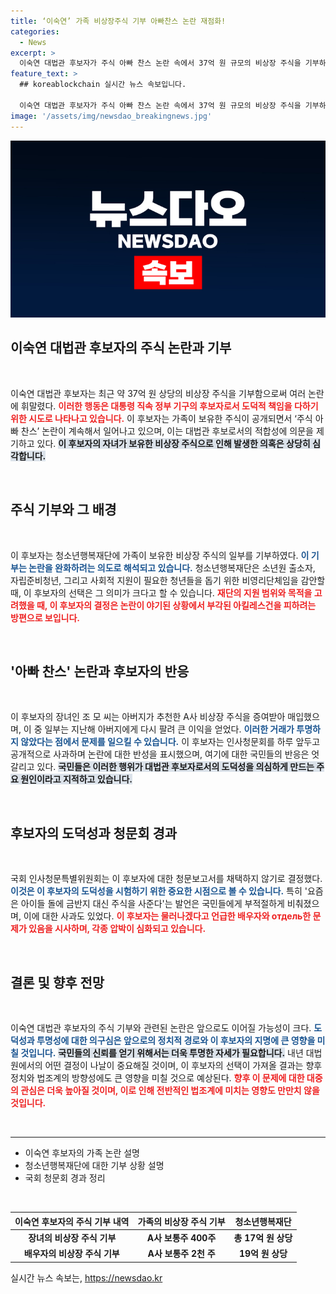 ```yaml
---
title: ‘이숙연’ 가족 비상장주식 기부 아빠찬스 논란 재점화!
categories:
  - News
excerpt: >
  이숙연 대법관 후보자가 주식 아빠 찬스 논란 속에서 37억 원 규모의 비상장 주식을 기부하며 도덕성 회복에 나섰습니다. 청문회 보고서 채택이 보류된 지금, 그녀의 선택은 부적절한 발언과 논란을 어떻게 극복할지 주목받고 있습니다.
feature_text: >
  ## koreablockchain 실시간 뉴스 속보입니다.

  이숙연 대법관 후보자가 주식 아빠 찬스 논란 속에서 37억 원 규모의 비상장 주식을 기부하며 도덕성 회복에 나섰습니다. 청문회 보고서 채택이 보류된 지금, 그녀의 선택은 부적절한 발언과 논란을 어떻게 극복할지 주목받고 있습니다.
image: '/assets/img/newsdao_breakingnews.jpg'
---
```


<p><img src="/assets/img/newsdao_breakingnews.jpg" alt="koreablockchain 속보" /></p>

<h2 data-ke-size="size26">이숙연 대법관 후보자의 주식 논란과 기부</h2>

<p data-ke-size="size16">&nbsp;</p>

<p>이숙연 대법관 후보자는 최근 약 37억 원 상당의 비상장 주식을 기부함으로써 여러 논란에 휘말렸다. <b><span style="color: #ee2323;">이러한 행동은 대통령 직속 정부 기구의 후보자로서 도덕적 책임을 다하기 위한 시도로 나타나고 있습니다.</span></b> 이 후보자는 가족이 보유한 주식이 공개되면서 ‘주식 아빠 찬스’ 논란이 계속해서 일어나고 있으며, 이는 대법관 후보로서의 적합성에 의문을 제기하고 있다. <b><span style="background-color: #21538527;">이 후보자의 자녀가 보유한 비상장 주식으로 인해 발생한 의혹은 상당히 심각합니다.</span></b></p>

<p data-ke-size="size16">&nbsp;</p>

<h2 data-ke-size="size26">주식 기부와 그 배경</h2>

<p data-ke-size="size16">&nbsp;</p>

<p>이 후보자는 청소년행복재단에 가족이 보유한 비상장 주식의 일부를 기부하였다. <b><span style="color: #1a5490;">이 기부는 논란을 완화하려는 의도로 해석되고 있습니다.</span></b> 청소년행복재단은 소년원 출소자, 자립준비청년, 그리고 사회적 지원이 필요한 청년들을 돕기 위한 비영리단체임을 감안할 때, 이 후보자의 선택은 그 의미가 크다고 할 수 있습니다. <b><span style="color: #ee2323;">재단의 지원 범위와 목적을 고려했을 때, 이 후보자의 결정은 논란이 야기된 상황에서 부각된 아킬레스건을 피하려는 방편으로 보입니다.</span></b></p>

<p data-ke-size="size16">&nbsp;</p>

<h2 data-ke-size="size26">'아빠 찬스' 논란과 후보자의 반응</h2>

<p data-ke-size="size16">&nbsp;</p>

<p>이 후보자의 장녀인 조 모 씨는 아버지가 추천한 A사 비상장 주식을 증여받아 매입했으며, 이 중 일부는 지난해 아버지에게 다시 팔려 큰 이익을 얻었다. <b><span style="color: #1a5490;">이러한 거래가 투명하지 않았다는 점에서 문제를 일으킬 수 있습니다.</span></b> 이 후보자는 인사청문회를 하루 앞두고 공개적으로 사과하며 논란에 대한 반성을 표시했으며, 여기에 대한 국민들의 반응은 엇갈리고 있다. <b><span style="background-color: #21538527;">국민들은 이러한 행위가 대법관 후보자로서의 도덕성을 의심하게 만드는 주요 원인이라고 지적하고 있습니다.</span></b></p>

<p data-ke-size="size16">&nbsp;</p>

<h2 data-ke-size="size26">후보자의 도덕성과 청문회 경과</h2>

<p data-ke-size="size16">&nbsp;</p>

<p>국회 인사청문특별위원회는 이 후보자에 대한 청문보고서를 채택하지 않기로 결정했다. <b><span style="color: #1a5490;">이것은 이 후보자의 도덕성을 시험하기 위한 중요한 시점으로 볼 수 있습니다.</span></b> 특히 '요즘은 아이들 돌에 금반지 대신 주식을 사준다'는 발언은 국민들에게 부적절하게 비춰졌으며, 이에 대한 사과도 있었다. <b><span style="color: #ee2323;">이 후보자는 물러나겠다고 언급한 배우자와 отдель한 문제가 있음을 시사하며, 각종 압박이 심화되고 있습니다.</span></b></p>

<p data-ke-size="size16">&nbsp;</p>

<h2 data-ke-size="size26">결론 및 향후 전망</h2>

<p data-ke-size="size16">&nbsp;</p>

<p>이숙연 대법관 후보자의 주식 기부와 관련된 논란은 앞으로도 이어질 가능성이 크다. <b><span style="color: #1a5490;">도덕성과 투명성에 대한 의구심은 앞으로의 정치적 경로와 이 후보자의 지명에 큰 영향을 미칠 것입니다.</span></b> <b><span style="background-color: #21538527;">국민들의 신뢰를 얻기 위해서는 더욱 투명한 자세가 필요합니다.</span></b> 내년 대법원에서의 어떤 결정이 나날이 중요해질 것이며, 이 후보자의 선택이 가져올 결과는 향후 정치와 법조계의 방향성에도 큰 영향을 미칠 것으로 예상된다. <b><span style="color: #ee2323;">향후 이 문제에 대한 대중의 관심은 더욱 높아질 것이며, 이로 인해 전반적인 법조계에 미치는 영향도 만만치 않을 것입니다.</span></b> </p>

<p data-ke-size="size16">&nbsp;</p>

<hr>

<ul>
    <li>이숙연 후보자의 가족 논란 설명</li>
    <li>청소년행복재단에 대한 기부 상황 설명</li>
    <li>국회 청문회 경과 정리</li>
</ul>

<p data-ke-size="size16">&nbsp;</p>

<table>
    <thead>
        <tr>
            <th>이숙연 후보자의 주식 기부 내역</th>
            <th style="text-align: center;">가족의 비상장 주식 기부</th>
            <th style="text-align: center;">청소년행복재단</th>
        </tr>
    </thead>
    <tbody>
        <tr>
            <td style="text-align: center; height: 17px;"><b>장녀의 비상장 주식 기부</b></td>
            <td style="text-align: center; height: 17px;"><b>A사 보통주 400주</b></td>
            <td style="text-align: center; height: 17px;"><b>총 17억 원 상당</b></td>
        </tr>
        <tr>
            <td style="text-align: center; height: 17px;"><b>배우자의 비상장 주식 기부</b></td>
            <td style="text-align: center; height: 17px;"><b>A사 보통주 2천 주</b></td>
            <td style="text-align: center; height: 17px;"><b>19억 원 상당</b></td>
        </tr>
    </tbody>
</table>
실시간 뉴스 속보는, <a href="https://newsdao.kr" rel="dofollow">https://newsdao.kr</a>


